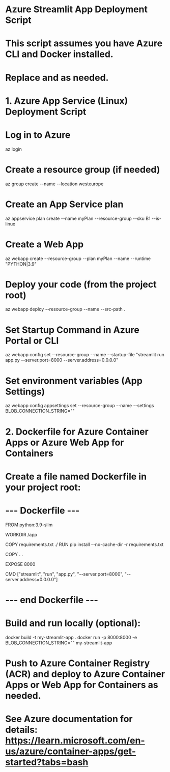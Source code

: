 # Azure Streamlit App Deployment Script
# This script assumes you have Azure CLI and Docker installed.
# Replace <your-app-name> and <your-resource-group> as needed.

# 1. Azure App Service (Linux) Deployment Script

# Log in to Azure
az login

# Create a resource group (if needed)
az group create --name <your-resource-group> --location westeurope

# Create an App Service plan
az appservice plan create --name myPlan --resource-group <your-resource-group> --sku B1 --is-linux

# Create a Web App
az webapp create --resource-group <your-resource-group> --plan myPlan --name <your-app-name> --runtime "PYTHON|3.9"

# Deploy your code (from the project root)
az webapp deploy --resource-group <your-resource-group> --name <your-app-name> --src-path .

# Set Startup Command in Azure Portal or CLI
az webapp config set --resource-group <your-resource-group> --name <your-app-name> --startup-file "streamlit run app.py --server.port=8000 --server.address=0.0.0.0"

# Set environment variables (App Settings)
az webapp config appsettings set --resource-group <your-resource-group> --name <your-app-name> --settings BLOB_CONNECTION_STRING="<your-connection-string>"

# 2. Dockerfile for Azure Container Apps or Azure Web App for Containers

# Create a file named Dockerfile in your project root:

# --- Dockerfile ---
FROM python:3.9-slim

WORKDIR /app

COPY requirements.txt ./
RUN pip install --no-cache-dir -r requirements.txt

COPY . .

EXPOSE 8000

CMD ["streamlit", "run", "app.py", "--server.port=8000", "--server.address=0.0.0.0"]
# --- end Dockerfile ---

# Build and run locally (optional):
docker build -t my-streamlit-app .
docker run -p 8000:8000 -e BLOB_CONNECTION_STRING="<your-connection-string>" my-streamlit-app

# Push to Azure Container Registry (ACR) and deploy to Azure Container Apps or Web App for Containers as needed.
# See Azure documentation for details: https://learn.microsoft.com/en-us/azure/container-apps/get-started?tabs=bash
